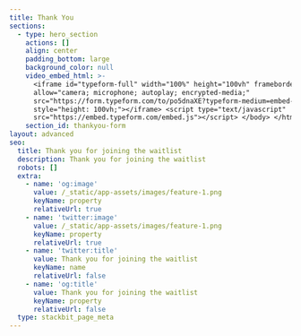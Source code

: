 ```yaml
---
title: Thank You
sections:
  - type: hero_section
    actions: []
    align: center
    padding_bottom: large
    background_color: null
    video_embed_html: >-
      <iframe id="typeform-full" width="100%" height="100vh" frameborder="0"
      allow="camera; microphone; autoplay; encrypted-media;"
      src="https://form.typeform.com/to/po5dnaXE?typeform-medium=embed-snippet"
      style="height: 100vh;"></iframe> <script type="text/javascript"
      src="https://embed.typeform.com/embed.js"></script> </body> </html>
    section_id: thankyou-form
layout: advanced
seo:
  title: Thank you for joining the waitlist
  description: Thank you for joining the waitlist
  robots: []
  extra:
    - name: 'og:image'
      value: /_static/app-assets/images/feature-1.png
      keyName: property
      relativeUrl: true
    - name: 'twitter:image'
      value: /_static/app-assets/images/feature-1.png
      keyName: property
      relativeUrl: true
    - name: 'twitter:title'
      value: Thank you for joining the waitlist
      keyName: name
      relativeUrl: false
    - name: 'og:title'
      value: Thank you for joining the waitlist
      keyName: property
      relativeUrl: false
  type: stackbit_page_meta
---
```

